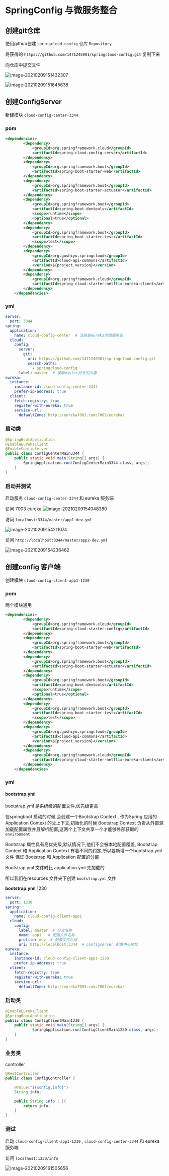 # SpringConfig 与微服务整合

## 创建git仓库

使用github创建 `springcloud-config` 仓库 `Repository`

将获得的 `https://github.com/1471246901/springcloud-config.git` 复制下来

向仓库中提交文件

![image-20210209151432307](https://raw.githubusercontent.com/1471246901/myblog/master/img/image-20210209151432307.png)

![image-20210209151645638](https://raw.githubusercontent.com/1471246901/myblog/master/img/image-20210209151645638.png)





## 创建ConfigServer

新建模块 	`cloud-config-center-3344`  

### pom

```xml
<dependencies>
        <dependency>
            <groupId>org.springframework.cloud</groupId>
            <artifactId>spring-cloud-config-server</artifactId>
        </dependency>
        <dependency>
            <groupId>org.springframework.boot</groupId>
            <artifactId>spring-boot-starter-web</artifactId>
        </dependency>
        <dependency>
            <groupId>org.springframework.boot</groupId>
            <artifactId>spring-boot-starter-actuator</artifactId>
        </dependency>
        <dependency>
            <groupId>org.springframework.boot</groupId>
            <artifactId>spring-boot-devtools</artifactId>
            <scope>runtime</scope>
            <optional>true</optional>
        </dependency>
        <dependency>
            <groupId>org.springframework.boot</groupId>
            <artifactId>spring-boot-starter-test</artifactId>
            <scope>test</scope>
        </dependency>
        <dependency>
            <groupId>org.gushiyu.springcloud</groupId>
            <artifactId>cloud-api-commons</artifactId>
            <version>${project.version}</version>
        </dependency>
        <dependency>
            <groupId>org.springframework.cloud</groupId>
            <artifactId>spring-cloud-starter-netflix-eureka-client</artifactId>
        </dependency>
    </dependencies>
```

### yml

```yml
server:
  port: 3344
spring:
  application:
    name: cloud-config-center  # 注册金eureka的微服务名
  cloud:
    config:
      server:
        git:
          uri: https://github.com/1471246901/springcloud-config.git
          search-paths:
            - springcloud-config
      label: master  # 读取master分支的内容
eureka:
  instance:
    instance-id: cloud-config-center-3344
    prefer-ip-address: true
  client:
    fetch-registry: true
    register-with-eureka: true
    service-url:
      defaultZone: http://eureka7003.com:7003/eureka/
```

### 启动类

```java
@SpringBootApplication
@EnableEurekaClient
@EnableConfigServer
public class ConfigCenterMain3344 {
    public static void main(String[] args) {
        SpringApplication.run(ConfigCenterMain3344.class, args);
    }
}
```

### 启动并测试

启动服务 `cloud-config-center-3344` 和 eureka 服务端

访问 7003 eureka ![image-20210209154048380](https://raw.githubusercontent.com/1471246901/myblog/master/img/image-20210209154048380.png)

访问 `localhost:3344/master/app1-dev.yml`

![image-20210209154211074](https://raw.githubusercontent.com/1471246901/myblog/master/img/image-20210209154211074.png)

访问 `http://localhost:3344/master/app2-dev.yml`

![image-20210209154236462](https://raw.githubusercontent.com/1471246901/myblog/master/img/image-20210209154236462.png)

## 创建config 客户端

创建模块 `cloud-config-client-app1-1230` 

### pom 

两个模块通用

```xml
<dependencies>
        <dependency>
            <groupId>org.springframework.cloud</groupId>
            <artifactId>spring-cloud-starter-config</artifactId>
        </dependency>
        <dependency>
            <groupId>org.springframework.boot</groupId>
            <artifactId>spring-boot-starter-web</artifactId>
        </dependency>
        <dependency>
            <groupId>org.springframework.boot</groupId>
            <artifactId>spring-boot-starter-actuator</artifactId>
        </dependency>
        <dependency>
            <groupId>org.springframework.boot</groupId>
            <artifactId>spring-boot-devtools</artifactId>
            <scope>runtime</scope>
            <optional>true</optional>
        </dependency>
        <dependency>
            <groupId>org.springframework.boot</groupId>
            <artifactId>spring-boot-starter-test</artifactId>
            <scope>test</scope>
        </dependency>
        <dependency>
            <groupId>org.gushiyu.springcloud</groupId>
            <artifactId>cloud-api-commons</artifactId>
            <version>${project.version}</version>
        </dependency>
        <dependency>
            <groupId>org.springframework.cloud</groupId>
            <artifactId>spring-cloud-starter-netflix-eureka-client</artifactId>
        </dependency>
    </dependencies>
```

### yml

#### **bootstrap.yml**

bootstrap.yml 是系统级的配置文件,优先级更高

在springboot 启动的时候,会创建一个Bootstrap Context , 作为Spring 应用的 Application Context 的父上下文,初始化的时候 Bootstrap Context 负责从外部源加载配置属性并且解析配置,这两个上下文共享一个才能够外部获取的 `environment` 

Bootstrap  属性具有高优先级,默认情况下,他们不会被本地配置覆盖, Bootstrap Context 和 Application Context 有着不同的约定,所以要新增一个bootstrap.yml 文件 保证 Bootstrap 和 Application  配置的分离

Bootstrap.yml 文件时比 application.yml 先加载的

所以我们在resources 文件夹下创建 `bootstrap.yml` 文件

**bootstrap.yml**   1230

```yml
server:
  port: 1230
spring:
  application:
    name: cloud-config-client-app1
  cloud:
    config:
      label: master  # 分支名称
      name: app1   # 配置文件名称
      profile: dev  # 配置文件后缀
      uri: http://localhost:3344  # configserver 配置中心地址
eureka:
  instance:
    instance-id: cloud-config-client-app1-1230
    prefer-ip-address: true
  client:
    fetch-registry: true
    register-with-eureka: true
    service-url:
      defaultZone: http://eureka7003.com:7003/eureka/
```

### 启动类

```java
@EnableEurekaClient
@SpringBootApplication
public class ConfigClientMain1230 {
    public static void main(String[] args) {
            SpringApplication.run(ConfigClientMain1230.class, args);
    }
}
```

### 业务类

controller

```java
@RestController
public class ConfigController {

    @Value("${config.info}")
    String info;

    public String info ( ){
        return info;
    }
}
```

### 测试

启动 `cloud-config-client-app1-1230` ,  `cloud-config-center-3344` 和 eureka 服务端 

访问 `localhost:1230/info`

![image-20210209161505656](https://raw.githubusercontent.com/1471246901/myblog/master/img/image-20210209161505656.png)

